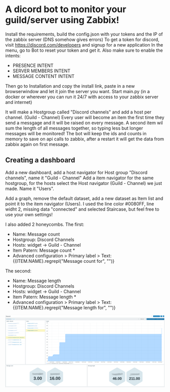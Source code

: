 # A dicord bot to monitor your guild/server using Zabbix!

Install the requirements, build the config.json with your tokens and the IP of the zabbix server (DNS somehow gives errors)
To get a token for discord, visit https://discord.com/developers and signup for a new application
In the menu, go to Bot to reset your token and get it.
Also make sure to enable the intents:
 - PRESENCE INTENT
 - SERVER MEMBERS INTENT
 - MESSAGE CONTENT INTENT

 Then go to Installation and copy the install link, paste in a new browserwindow and let it join the server you want.
 Start main.py (in a docker or wherever you can run it 24/7 with access to your zabbix server and internet)

 It will make a Hostgroup called "Discord channels" and add a host per channel. (Guild - Channel)
 Every user will become an item the first time they send a messgage and it will be raised on every message.
 A second item wil sum the length of all messages together, so typing less but longer messages will be monitored!
 The bot will keep the ids and counts in memory to save on api calls to zabbix, after a restart it will get the data from zabbix again on first message.

## Creating a dashboard

Add a new dashboard, add a host navigator for Host group "Discord channels", name it "Guild - Channel"
Add a item navigator for the same hostgroup, for the hosts select the Host navigator (Guild - Channel) we just made. Name it "Users".

Add a graph, remove the default dataset, add a new dataset as Item list and point it to the item navigator (Users).
I used the line color #0080FF, line widht 2, missing data "connected" and selected Staircase, but feel free to use your own settings!

I also added 2 honeycombs.
The first:
 - Name: Message count
 - Hostgroup: Discord Channels
 - Hosts: widget -> Guild - Channel
 - Item Patern: Message count *
 - Advanced configuration > Primary label > Text: {{ITEM.NAME}.regrepl("Message count for", "")}

The second:
 - Name: Message length
 - Hostgroup: Discord Channels
 - Hosts: widget -> Guild - Channel
 - Item Patern: Message length *
 - Advanced configuration > Primary label > Text: {{ITEM.NAME}.regrepl("Message length for", "")}

![Dashboard example](image/Dashboard.png)

